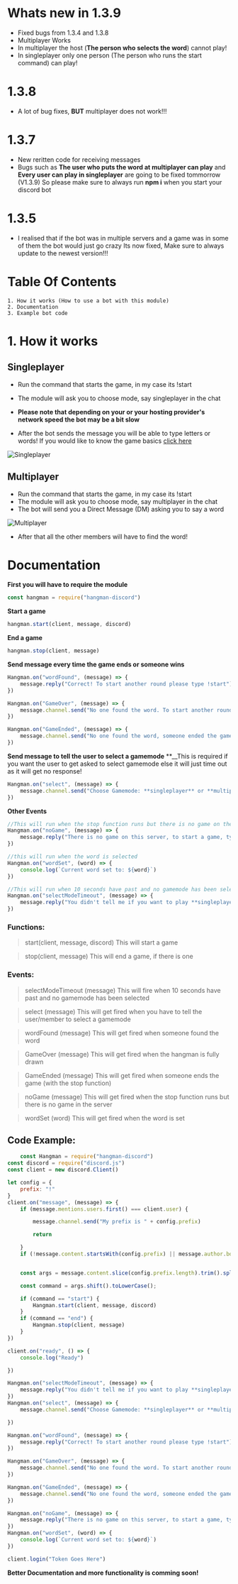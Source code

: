 # Whats new in 1.3.9
* Fixed bugs from 1.3.4 and 1.3.8
* Multiplayer Works
* In multiplayer the host (**The person who selects the word**) cannot play!
* In singleplayer only one person (The person who runs the start command) can play!


# 1.3.8
* A lot of bug fixes, **BUT** multiplayer does not work!!!

# 1.3.7
* New reritten code for receiving messages
* Bugs such as **The user who puts the word at multiplayer can play** and **Every user can play in singleplayer** are going to be fixed tommorrow (V1.3.9) So please make sure to always run **npm i** when you start your discord bot

# 1.3.5
* I realised that if the bot was in multiple servers and a game was in some of them the bot would just go crazy
Its now fixed, Make sure to always update to the newest version!!!



# Table Of Contents
    1. How it works (How to use a bot with this module)
    2. Documentation
    3. Example bot code


# 1. How it works
## Singleplayer
* Run the command that starts the game, in my case its !start
* The module will ask you to choose mode, say singleplayer in the chat
* **__Please note that depending on your or your hosting provider's network speed the bot may be a bit slow__**

* After the bot sends the message you will be able to type letters or words! If you would like to know the game basics [click here](https://www.wikihow.com/Play-Hangman)

![Singleplayer](https://i.imgur.com/r2Rsjul.png)

## Multiplayer

* Run the command that starts the game, in my case its !start
* The module will ask you to choose mode, say multiplayer in the chat
* The bot will send you a Direct Message (DM) asking you to say a word

![Multiplayer](https://i.imgur.com/0rQ2JYj.png)

* After that all the other members will have to find the word!

# Documentation
**First you will have to require the module**

```javascript
const hangman = require("hangman-discord")
```


**Start a game**
```javascript
hangman.start(client, message, discord)
```

**End a game**
```javascript
hangman.stop(client, message)
```

**Send message every time the game ends or someone wins**
```javascript
Hangman.on("wordFound", (message) => {
    message.reply("Correct! To start another round please type !start")
})

Hangman.on("GameOver", (message) => {
    message.channel.send("No one found the word. To start another round please type !start")
})

Hangman.on("GameEnded", (message) => {
    message.channel.send("No one found the word, someone ended the game!")
})
```

**Send message to tell the user to select a gamemode**
**__This is required if you want the user to get asked to select gamemode else it will just time out as it will get no response!
```javascript
Hangman.on("select", (message) => {
    message.channel.send("Choose Gamemode: **singleplayer** or **multiplayer**")
})
```

**Other Events**
```javascript
//This will run when the stop function runs but there is no game on the server
Hangman.on("noGame", (message) => {
    message.reply("There is no game on this server, to start a game, type !start")
})

//this will run when the word is selected
Hangman.on("wordSet", (word) => {
    console.log(`Current word set to: ${word}`)
})

//This will run when 10 seconds have past and no gamemode has been selected
Hangman.on("selectModeTimeout", (message) => {
    message.reply("You didn't tell me if you want to play **singleplayer** or **multiplayer**!")
})
```


### Functions:

> start(client, message, discord)
This will start a game

>stop(client, message)
This will end a game, if there is one


### Events:

>selectModeTimeout (message)
This will fire when 10 seconds have past and no gamemode has been selected

>select (message)
This will get fired when you have to tell the user/member to select a gamemode

>wordFound (message)
This will get fired when someone found the word

>GameOver (message)
This will get fired when the hangman is fully drawn

>GameEnded (message)
This will get fired when someone ends the game (with the stop function)

>noGame (message)
This will get fired when the stop function runs but there is no game in the server

>wordSet (word)
This will get fired when the word is set





## Code Example:
```javascript
    const Hangman = require("hangman-discord")
const discord = require("discord.js")
const client = new discord.Client()

let config = {
    prefix: "!"
}
client.on("message", (message) => {
    if (message.mentions.users.first() === client.user) {

        message.channel.send("My prefix is " + config.prefix)

        return

    }
    if (!message.content.startsWith(config.prefix) || message.author.bot) return;


    const args = message.content.slice(config.prefix.length).trim().split(/ +/);

    const command = args.shift().toLowerCase();

    if (command == "start") {
        Hangman.start(client, message, discord)
    }
    if (command == "end") {
        Hangman.stop(client, message)
    }
})

client.on("ready", () => {
    console.log("Ready")

})

Hangman.on("selectModeTimeout", (message) => {
    message.reply("You didn't tell me if you want to play **singleplayer** or **multiplayer**!")
})
Hangman.on("select", (message) => {
    message.channel.send("Choose Gamemode: **singleplayer** or **multiplayer**")

})

Hangman.on("wordFound", (message) => {
    message.reply("Correct! To start another round please type !start")
})

Hangman.on("GameOver", (message) => {
    message.channel.send("No one found the word. To start another round please type !start")
})

Hangman.on("GameEnded", (message) => {
    message.channel.send("No one found the word, someone ended the game!")
})

Hangman.on("noGame", (message) => {
    message.reply("There is no game on this server, to start a game, type !start")
})
Hangman.on("wordSet", (word) => {
    console.log(`Current word set to: ${word}`)
})

client.login("Token Goes Here")
```
**Better Documentation and more functionality is comming soon!**
